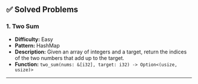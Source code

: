 ## ✅ Solved Problems

### 1. Two Sum
- **Difficulty:** Easy  
- **Pattern:** HashMap  
- **Description:** Given an array of integers and a target, return the indices of the two numbers that add up to the target.  
- **Function:** `two_sum(nums: &[i32], target: i32) -> Option<(usize, usize)>`

---